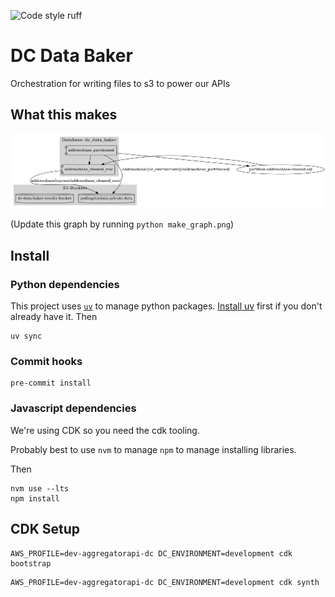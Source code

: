 ![Code style ruff](https://img.shields.io/badge/code%20style-ruff-261230.svg)

# DC Data Baker

Orchestration for writing files to s3 to power our APIs

## What this makes

![](databaker.png)

(Update this graph by running `python make_graph.png`)

## Install

### Python dependencies

This project uses [`uv`](https://github.com/astral-sh/uv) to manage python packages.
[Install uv](https://docs.astral.sh/uv/getting-started/installation/) first if you don't already have it. Then

```
uv sync
```


### Commit hooks

```shell
pre-commit install
```

### Javascript dependencies

We're using CDK so you need the cdk tooling.

Probably best to use `nvm` to manage `npm` to manage installing libraries.

Then
```shell
nvm use --lts
npm install
```

## CDK Setup

```shell
AWS_PROFILE=dev-aggregatorapi-dc DC_ENVIRONMENT=development cdk bootstrap
```

```shell
AWS_PROFILE=dev-aggregatorapi-dc DC_ENVIRONMENT=development cdk synth
```
